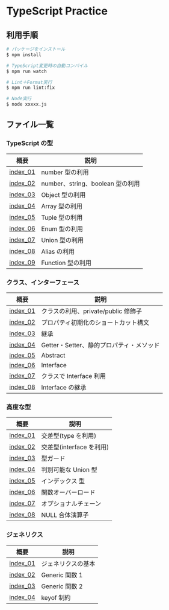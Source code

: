 # TypeScript Practice

## 利用手順

```bash
# パッケージをインストール
$ npm install

# TypeScript変更時の自動コンパイル
$ npm run watch

# Lint＋Format実行
$ npm run lint:fix

# Node実行
$ node xxxxx.js
```

## ファイル一覧

### TypeScript の型

| 概要                                  | 説明                             |
| ------------------------------------- | -------------------------------- |
| [index_01](/src/section2/index_01.ts) | number 型の利用                  |
| [index_02](/src/section2/index_02.ts) | number、string、boolean 型の利用 |
| [index_03](/src/section2/index_03.ts) | Object 型の利用                  |
| [index_04](/src/section2/index_04.ts) | Array 型の利用                   |
| [index_05](/src/section2/index_05.ts) | Tuple 型の利用                   |
| [index_06](/src/section2/index_06.ts) | Enum 型の利用                    |
| [index_07](/src/section2/index_07.ts) | Union 型の利用                   |
| [index_08](/src/section2/index_08.ts) | Alias の利用                     |
| [index_09](/src/section2/index_09.ts) | Function 型の利用                |

### クラス、インターフェース

| 概要                                  | 説明                                     |
| ------------------------------------- | ---------------------------------------- |
| [index_01](/src/section4/index_01.ts) | クラスの利用、private/public 修飾子      |
| [index_02](/src/section4/index_02.ts) | プロパティ初期化のショートカット構文     |
| [index_03](/src/section4/index_03.ts) | 継承                                     |
| [index_04](/src/section4/index_04.ts) | Getter・Setter、静的プロパティ・メソッド |
| [index_05](/src/section4/index_05.ts) | Abstract                                 |
| [index_06](/src/section4/index_06.ts) | Interface                                |
| [index_07](/src/section4/index_07.ts) | クラスで Interface 利用                  |
| [index_08](/src/section4/index_08.ts) | Interface の継承                         |

### 高度な型

| 概要                                  | 説明                     |
| ------------------------------------- | ------------------------ |
| [index_01](/src/section5/index_01.ts) | 交差型(type を利用)      |
| [index_02](/src/section5/index_02.ts) | 交差型(interface を利用) |
| [index_03](/src/section5/index_03.ts) | 型ガード                 |
| [index_04](/src/section5/index_04.ts) | 判別可能な Union 型      |
| [index_05](/src/section5/index_05.ts) | インデックス 型          |
| [index_06](/src/section5/index_06.ts) | 関数オーバーロード       |
| [index_07](/src/section5/index_07.ts) | オプショナルチェーン     |
| [index_08](/src/section5/index_08.ts) | NULL 合体演算子          |

### ジェネリクス

| 概要                                  | 説明               |
| ------------------------------------- | ------------------ |
| [index_01](/src/section6/index_01.ts) | ジェネリクスの基本 |
| [index_02](/src/section6/index_02.ts) | Generic 関数 1     |
| [index_03](/src/section6/index_03.ts) | Generic 関数 2     |
| [index_04](/src/section6/index_04.ts) | keyof 制約         |

